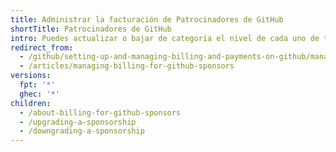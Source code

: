 ```yaml
---
title: Administrar la facturación de Patrocinadores de GitHub
shortTitle: Patrocinadores de GitHub
intro: Puedes actualizar o bajar de categoría el nivel de cada uno de tus patrocinadores.
redirect_from:
  - /github/setting-up-and-managing-billing-and-payments-on-github/managing-billing-for-github-sponsors
  - /articles/managing-billing-for-github-sponsors
versions:
  fpt: '*'
  ghec: '*'
children:
  - /about-billing-for-github-sponsors
  - /upgrading-a-sponsorship
  - /downgrading-a-sponsorship
---
```


